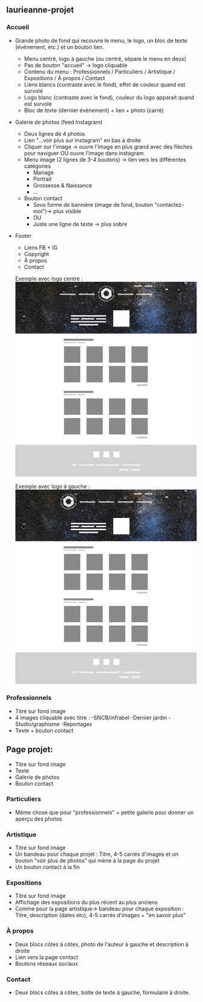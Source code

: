 ## laurieanne-projet

### Accueil
- Grande photo de fond qui recouvre le menu, le logo, un bloc de texte (événement, etc.) et un bouton lien.
  - Menu centré, logo à gauche (ou centré, sépare le menu en deux)
  - Pas de bouton "accueil" -> logo cliquable
  - Contenu du menu : Professionnels / Particuliers / Artistique / Expositions / À propos / Contact
  - Liens blancs (contraste avec le fond), effet de couleur quand est survolé
  - Logo blanc (contraste avec le fond), couleur du logo apparait quand est survolé
  - Bloc de texte (dernier événement) + lien + photo (carré)
- Galerie de photos (feed Instagram)
  - Deux lignes de 4 photos
  - Lien "...voir plus sur Instagram" en bas à droite
  - Cliquer sur l'image -> ouvre l'image en plus grand avec des flèches pour naviguer OU ouvre l'image dans instagram.
  - Menu image (2 lignes de 3-4 boutons) -> lien vers les différentes catégories
    - Mariage
    - Portrait
    - Grossesse & Naissance
    - ...
  - Bouton contact
    - Sous forme de bannière (image de fond, bouton "contactez-moi")-> plus visible
    - OU
    - Juste une ligne de texte -> plus sobre
- Footer
  - Liens FB + IG
  - Copyright
  - À propos
  - Contact
  
  Exemple avec logo centré :  
  ![Logo centré](https://github.com/tamilab/laurieanne-projet/blob/master/accueil.jpg)
  
  Exemple avec logo à gauche :  
  ![Logo gauche](https://github.com/tamilab/laurieanne-projet/blob/master/accueilv2.jpg)
  
### Professionnels
- Titre sur fond image
- 4 images cliquable avec titre :
  -SNCB/infrabel
  -Dernier jardin
  -Studio/graphisme
  -Reportages
- Texte + bouton contact

## Page projet:
  - Titre sur fond image
  - Texte
  - Galerie de photos
  - Bouton contact

### Particuliers
  - Même chose que pour "professionnels" + petite galerie pour donner un aperçu des photos
  
### Artistique
  - Titre sur fond image
  - Un bandeau pour chaque projet : Titre, 4-5 carrés d'images et un bouton "voir plus de photos" qui mène à la page du projet
  - Un bouton contact à la fin
  
### Expositions
  - Titre sur fond image
  - Affichage des expositions du plus récent au plus anciens
  - Comme pour la page artistique-> bandeau pour chaque exposition : Titre, description (dates etc), 4-5 carrés d'images + "en savoir plus"
  
### À propos
  - Deux blocs côtes à côtes, photo de l'auteur à gauche et description à droite
  - Lien vers la page contact
  - Boutons réseaux sociaux
  
### Contact
  - Deux blocs côtes à côtes, boîte de texte à gauche, formulaire à droite.
